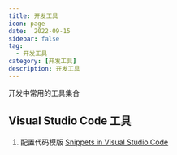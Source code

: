 ```yaml
---
title: 开发工具
icon: page 
date:  2022-09-15
sidebar: false
tag:
  - 开发工具
category: [开发工具]
description: 开发工具
---
```


开发中常用的工具集合
<!-- more -->

## Visual Studio Code 工具

1. 配置代码模版 [Snippets in Visual Studio Code](https://code.visualstudio.com/docs/editor/userdefinedsnippets)